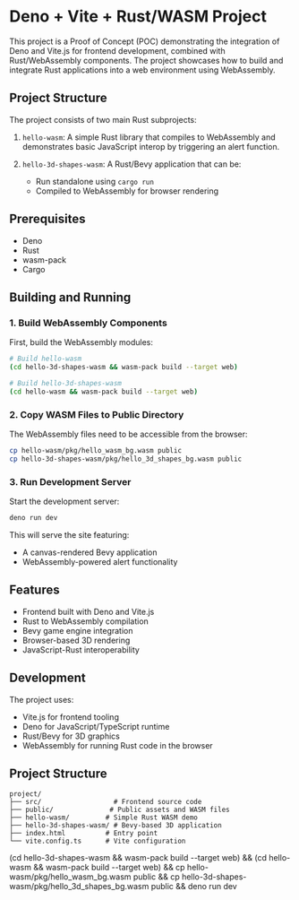 # Deno + Vite + Rust/WASM Project

This project is a Proof of Concept (POC) demonstrating the integration of Deno and Vite.js for frontend development, combined with Rust/WebAssembly components. The project showcases how to build and integrate Rust applications into a web environment using WebAssembly.

## Project Structure

The project consists of two main Rust subprojects:

1. `hello-wasm`: A simple Rust library that compiles to WebAssembly and demonstrates basic JavaScript interop by triggering an alert function.

2. `hello-3d-shapes-wasm`: A Rust/Bevy application that can be:
   - Run standalone using `cargo run`
   - Compiled to WebAssembly for browser rendering

## Prerequisites

- Deno
- Rust
- wasm-pack
- Cargo

## Building and Running

### 1. Build WebAssembly Components

First, build the WebAssembly modules:

```bash
# Build hello-wasm
(cd hello-3d-shapes-wasm && wasm-pack build --target web)

# Build hello-3d-shapes-wasm
(cd hello-wasm && wasm-pack build --target web)
```

### 2. Copy WASM Files to Public Directory

The WebAssembly files need to be accessible from the browser:

```bash
cp hello-wasm/pkg/hello_wasm_bg.wasm public
cp hello-3d-shapes-wasm/pkg/hello_3d_shapes_bg.wasm public
```

### 3. Run Development Server

Start the development server:

```bash
deno run dev
```

This will serve the site featuring:
- A canvas-rendered Bevy application
- WebAssembly-powered alert functionality

## Features

- Frontend built with Deno and Vite.js
- Rust to WebAssembly compilation
- Bevy game engine integration
- Browser-based 3D rendering
- JavaScript-Rust interoperability

## Development

The project uses:
- Vite.js for frontend tooling
- Deno for JavaScript/TypeScript runtime
- Rust/Bevy for 3D graphics
- WebAssembly for running Rust code in the browser

## Project Structure

```
project/
├── src/                  # Frontend source code
├── public/              # Public assets and WASM files
├── hello-wasm/         # Simple Rust WASM demo
├── hello-3d-shapes-wasm/ # Bevy-based 3D application
├── index.html          # Entry point
└── vite.config.ts      # Vite configuration
```

(cd hello-3d-shapes-wasm && wasm-pack build --target web) && (cd hello-wasm && wasm-pack build --target web) && cp hello-wasm/pkg/hello_wasm_bg.wasm public && cp hello-3d-shapes-wasm/pkg/hello_3d_shapes_bg.wasm public && deno run dev